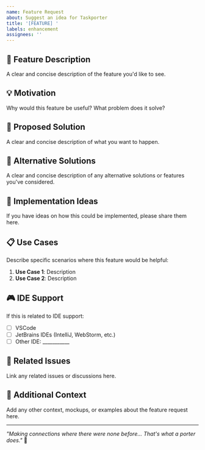 ```yaml
---
name: Feature Request
about: Suggest an idea for Taskporter
title: '[FEATURE] '
labels: enhancement
assignees: ''
---
```


## 🚀 Feature Description
A clear and concise description of the feature you'd like to see.

## 💡 Motivation
Why would this feature be useful? What problem does it solve?

## 🎯 Proposed Solution
A clear and concise description of what you want to happen.

## 🔄 Alternative Solutions
A clear and concise description of any alternative solutions or features you've considered.

## 🔧 Implementation Ideas
If you have ideas on how this could be implemented, please share them here.

## 📋 Use Cases
Describe specific scenarios where this feature would be helpful:

1. **Use Case 1**: Description
2. **Use Case 2**: Description

## 🎮 IDE Support
If this is related to IDE support:
- [ ] VSCode
- [ ] JetBrains IDEs (IntelliJ, WebStorm, etc.)
- [ ] Other IDE: ___________

## 🔗 Related Issues
Link any related issues or discussions here.

## 🌟 Additional Context
Add any other context, mockups, or examples about the feature request here.

---

*"Making connections where there were none before... That's what a porter does."* 🌉
